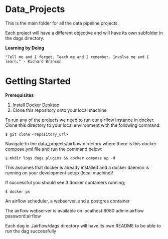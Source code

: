# Data_Projects
 This is the main folder for all the data pipeline projects.

 Each project will have a different objective and will have its own subfolder in the dags directory.

**Learning by Doing**

    "Tell me and I forget. Teach me and I remember. Involve me and I learn." - Richard Branson

# Getting Started

**Prerequisites**

1. [Install Docker Desktop](https://docs.docker.com/get-started/get-docker/)
2. Clone this repository onto your local machine

To run any of the projects we need to run our airflow instance in docker.
Clone this directory to your local environment with the following command:

    $ git clone <repository_url>

Navigate to the data_projects/airflow directory where there is this docker-compose.yml file and run the command below:

    $ mkdir logs dags plugins && docker compose up -d

This assumes that docker is already installed and a docker daemon is running on your development setup (local machine)!

If successful you should see 3 docker containers running;

    $ docker ps

An airflow scheduler, a webserver, and a postgres container

The airflow webserver is available on localhost:8080 admin:airflow password:airflow

Each dag in ./airflow/dags directory will have its own README to be able to run the dag successfully
